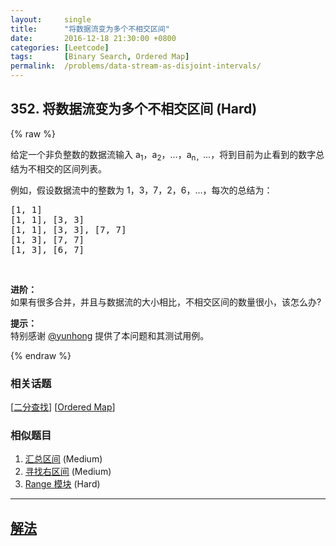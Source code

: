 ```yaml
---
layout:     single
title:      "将数据流变为多个不相交区间"
date:       2016-12-18 21:30:00 +0800
categories: [Leetcode]
tags:       [Binary Search, Ordered Map]
permalink:  /problems/data-stream-as-disjoint-intervals/
---
```


## 352. 将数据流变为多个不相交区间 (Hard)

{% raw %}

<p>给定一个非负整数的数据流输入 a<sub>1</sub>，a<sub>2</sub>，&hellip;，a<sub>n，</sub>&hellip;，将到目前为止看到的数字总结为不相交的区间列表。</p>

<p>例如，假设数据流中的整数为 1，3，7，2，6，&hellip;，每次的总结为：</p>

<pre>[1, 1]
[1, 1], [3, 3]
[1, 1], [3, 3], [7, 7]
[1, 3], [7, 7]
[1, 3], [6, 7]
</pre>

<p>&nbsp;</p>

<p><strong>进阶：</strong><br>
如果有很多合并，并且与数据流的大小相比，不相交区间的数量很小，该怎么办?</p>

<p><strong>提示：</strong><br>
特别感谢 <a href="https://discuss.leetcode.com/user/yunhong">@yunhong</a> 提供了本问题和其测试用例。</p>

{% endraw %}

### 相关话题
  [[二分查找](https://github.com/openset/leetcode/tree/master/tag/binary-search/README.md)]
  [[Ordered Map](https://github.com/openset/leetcode/tree/master/tag/ordered-map/README.md)]

### 相似题目
  1. [汇总区间](/problems/summary-ranges) (Medium)
  1. [寻找右区间](/problems/find-right-interval) (Medium)
  1. [Range 模块](/problems/range-module) (Hard)

---

## [解法](https://github.com/openset/leetcode/tree/master/problems/data-stream-as-disjoint-intervals)
